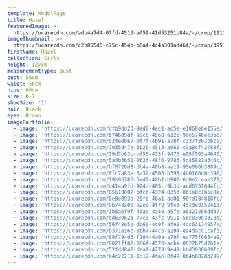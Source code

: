 ```yaml
---
template: ModelPage
title: Hazel
featuredImage: >-
  https://ucarecdn.com/adb4a7d4-07fd-4513-af59-41d53251b84a/-/crop/1910x990/0,0/-/preview/
imageThumbnail: >-
  https://ucarecdn.com/c2b855d6-c75c-454b-b6a4-4c4a301ad464/-/crop/3953x5445/361,187/-/preview/
firstName: Hazel
collection: Girls
height: 127cm
measurementType: bust
bust: 56cm
waist: 56cm
hips: 66cm
size: 6-7
shoeSize: '1'
hair: Black
eyes: Brown
imagePortfolio:
  - image: 'https://ucarecdn.com/cfb9dd23-9ed8-4ec1-ac5e-e1868ebe155e/'
  - image: 'https://ucarecdn.com/b746d9df-a9cb-4560-a12b-9ae5746ee3b8/'
  - image: 'https://ucarecdn.com/534e0b67-0f7f-4b91-a78f-c337f303bbc0/'
  - image: 'https://ucarecdn.com/7935d47a-3b2b-4513-a060-c9a8cf42788f/'
  - image: 'https://ucarecdn.com/39d7b63b-bf56-433f-9476-e05f503a4646/'
  - image: 'https://ucarecdn.com/5a4b3650-062f-48f6-9783-5d45821a346c/'
  - image: 'https://ucarecdn.com/bf0720d8-db4a-40b8-aa19-95e086b3889c/'
  - image: 'https://ucarecdn.com/8fc7a83a-3a32-4503-b395-4b0160d0c39f/'
  - image: 'https://ucarecdn.com/19b95783-5ed2-40b1-b902-6d0e2ceae378/'
  - image: 'https://ucarecdn.com/c414a9fd-924d-405c-9b3d-acd6751044fc/'
  - image: 'https://ucarecdn.com/05619007-bfcb-4324-835d-8b1a0c1b5c8a/'
  - image: 'https://ucarecdn.com/8e8e093a-25fb-46a1-aa01-98fd184818fc/'
  - image: 'https://ucarecdn.com/8b74320b-a2ec-4f79-9fe3-4dcdc0152413/'
  - image: 'https://ucarecdn.com/3b6a6f9f-45aa-4a40-a5fe-a6323266dd37/'
  - image: 'https://ucarecdn.com/dd639621-77c3-43fc-9911-56c830d3318d/'
  - image: 'https://ucarecdn.com/56f48e5a-da60-4d9f-afe2-4dc63174957a/'
  - image: 'https://ucarecdn.com/b371e16b-8bb7-44cb-a294-ea4dacc1caf3/'
  - image: 'https://ucarecdn.com/89f794d3-f104-4a0a-a79f-ea775f6654a9/'
  - image: 'https://ucarecdn.com/8021ff82-386f-4570-acba-0827b75d761a/'
  - image: 'https://ucarecdn.com/52fdd848-daa1-4778-9e49-bbd3930b09fc/'
  - image: 'https://ucarecdn.com/e4c22211-1d12-4fa6-8f49-0b4b6028d299/'
---
```


